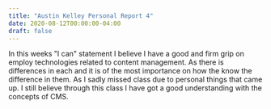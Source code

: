 ```yaml
---
title: "Austin Kelley Personal Report 4"
date: 2020-08-12T00:00:00-04:00
draft: false
---
```


In this weeks "I can" statement I believe I have a good and firm grip on employ technologies related to content management. As there is differences in each and it is of the most importance on how the know the difference in them. As I sadly missed class due to personal things that came up. I still believe through this class I have got a good understanding with the concepts of CMS.
